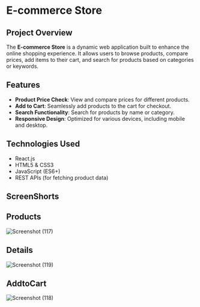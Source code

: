 # E-commerce Store

## Project Overview
The **E-commerce Store** is a dynamic web application built to enhance the online shopping experience. It allows users to browse products, compare prices, add items to their cart, and search for products based on categories or keywords.

## Features
- **Product Price Check**: View and compare prices for different products.
- **Add to Cart**: Seamlessly add products to the cart for checkout.
- **Search Functionality**: Search for products by name or category.
- **Responsive Design**: Optimized for various devices, including mobile and desktop.

## Technologies Used
- React.js
- HTML5 & CSS3
- JavaScript (ES6+)
- REST APIs (for fetching product data)

## ScreenShorts

## Products
![Screenshot (117)](https://github.com/user-attachments/assets/a3836d9f-3898-49cb-a5b9-6db885863921)

## Details
![Screenshot (119)](https://github.com/user-attachments/assets/717fe9bd-efed-49d6-aaa8-a281bda1ffb5)

## AddtoCart
![Screenshot (118)](https://github.com/user-attachments/assets/0072c597-74fe-418e-8785-ea242f678d24)



